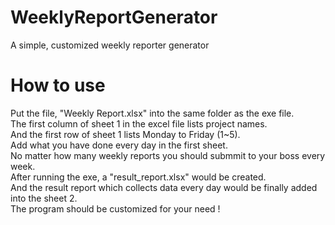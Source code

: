 WeeklyReportGenerator
=====================

A simple, customized weekly reporter generator

How to use
=====================

Put the file, "Weekly Report.xlsx" into the same folder as the exe file.<br>
The first column of sheet 1 in the excel file lists project names.<br>
And the first row of sheet 1 lists Monday to Friday (1~5).<br>
Add what you have done every day in the first sheet.<br>
No matter how many weekly reports you should submmit to your boss every week.<br>
After running the exe, a "result_report.xlsx" would be created.<br>
And the result report which collects data every day would be finally added into the sheet 2.<br>
The program should be customized for your need !
